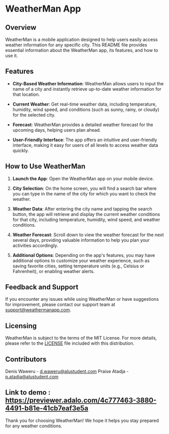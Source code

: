 # WeatherMan App 

## Overview

WeatherMan is a mobile application designed to help users easily access weather information for any specific city. This README file provides essential information about the WeatherMan app, its features, and how to use it.

## Features

- **City-Based Weather Information**: WeatherMan allows users to input the name of a city and instantly retrieve up-to-date weather information for that location.

- **Current Weather**: Get real-time weather data, including temperature, humidity, wind speed, and conditions (such as sunny, rainy, or cloudy) for the selected city.

- **Forecast**: WeatherMan provides a detailed weather forecast for the upcoming days, helping users plan ahead.

- **User-Friendly Interface**: The app offers an intuitive and user-friendly interface, making it easy for users of all levels to access weather data quickly.

## How to Use WeatherMan

1. **Launch the App**: Open the WeatherMan app on your mobile device.

2. **City Selection**: On the home screen, you will find a search bar where you can type in the name of the city for which you want to check the weather.

3. **Weather Data**: After entering the city name and tapping the search button, the app will retrieve and display the current weather conditions for that city, including temperature, humidity, wind speed, and weather conditions.

4. **Weather Forecast**: Scroll down to view the weather forecast for the next several days, providing valuable information to help you plan your activities accordingly.

5. **Additional Options**: Depending on the app's features, you may have additional options to customize your weather experience, such as saving favorite cities, setting temperature units (e.g., Celsius or Fahrenheit), or enabling weather alerts.

## Feedback and Support

If you encounter any issues while using WeatherMan or have suggestions for improvement, please contact our support team at [support@weathermanapp.com](mailto:support@weathermanapp.com).

## Licensing

WeatherMan is subject to the terms of the MIT License. For more details, please refer to the [LICENSE](LICENSE) file included with this distribution.

## Contributors
Denis Waweru - d.waweru@alustudent.com
Praise Atadja - p.atadja@alustudent.com

## Link to demo : https://previewer.adalo.com/4c777463-3880-4491-b81e-41cb7eaf3e5a

Thank you for choosing WeatherMan! We hope it helps you stay prepared for any weather conditions.
